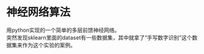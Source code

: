 神经网络算法
==========

用python实现的一个简单的多层前馈神经网络。<br>
突然发现sklearn里面的dataset有一些数据集，其中就拿了“手写数字识别”这个数据集来作为这个实验的案例。
